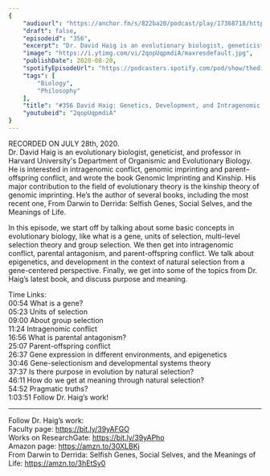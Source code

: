 ```yaml
---
{
	"audiourl": "https://anchor.fm/s/822ba20/podcast/play/17368718/https%3A%2F%2Fd3ctxlq1ktw2nl.cloudfront.net%2Fstaging%2F2020-6-31%2F349bc94c-f18c-000e-e13e-c6e610645773.m4a",
	"draft": false,
	"episodeid": "356",
	"excerpt": "Dr. David Haig is an evolutionary biologist, geneticist, and professor in Harvard University's Department of Organismic and Evolutionary Biology. He is interested in intragenomic conflict, genomic imprinting and parent–offspring conflict, and wrote the book Genomic Imprinting and Kinship. His major contribution to the field of evolutionary theory is the kinship theory of genomic imprinting. He’s the author of several books, including the most recent one, From Darwin to Derrida: Selfish Genes, Social Selves, and the Meanings of Life.",
	"image": "https://i.ytimg.com/vi/2qopUqpmdiA/maxresdefault.jpg",
	"publishDate": 2020-08-20,
	"spotifyEpisodeUrl": "https://podcasters.spotify.com/pod/show/thedissenter/episodes/356-David-Haig-Genetics--Development--and-Intragenomic-Conflict-ehgi6e",
	"tags": [
		"Biology",
		"Philosophy"
	],
	"title": "#356 David Haig: Genetics, Development, and Intragenomic Conflict",
	"youtubeid": "2qopUqpmdiA"
}
---
```

RECORDED ON JULY 28th, 2020.  
Dr. David Haig is an evolutionary biologist, geneticist, and professor in Harvard University's Department of Organismic and Evolutionary Biology. He is interested in intragenomic conflict, genomic imprinting and parent–offspring conflict, and wrote the book Genomic Imprinting and Kinship. His major contribution to the field of evolutionary theory is the kinship theory of genomic imprinting. He’s the author of several books, including the most recent one, From Darwin to Derrida: Selfish Genes, Social Selves, and the Meanings of Life.

In this episode, we start off by talking about some basic concepts in evolutionary biology, like what is a gene, units of selection, multi-level selection theory and group selection. We then get into intragenomic conflict, parental antagonism, and parent-offspring conflict. We talk about epigenetics, and development in the context of natural selection from a gene-centered perspective. Finally, we get into some of the topics from Dr. Haig’s latest book, and discuss purpose and meaning.

Time Links:  
<time>00:54</time> What is a gene?  
<time>05:23</time> Units of selection  
<time>09:00</time> About group selection  
<time>11:24</time> Intragenomic conflict  
<time>16:56</time> What is parental antagonism?  
<time>25:07</time> Parent-offspring conflict  
<time>26:37</time> Gene expression in different environments, and epigenetics  
<time>30:46</time> Gene-selectionism and developmental systems theory  
<time>37:37</time> Is there purpose in evolution by natural selection?  
<time>46:11</time> How do we get at meaning through natural selection?  
<time>54:52</time> Pragmatic truths?  
<time>1:03:51</time> Follow Dr. Haig’s work!

---

Follow Dr. Haig’s work:  
Faculty page: https://bit.ly/39yAFGO  
Works on ResearchGate: https://bit.ly/39yAPho  
Amazon page: https://amzn.to/30XLBKj  
From Darwin to Derrida: Selfish Genes, Social Selves, and the Meanings of Life: https://amzn.to/3hEtSy0
